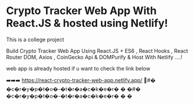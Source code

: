 # Crypto Tracker Web App With React.JS & hosted using Netlify!

This is a college project 

Build Crypto Tracker Web App Using React.JS + ES6 , React Hooks , React Router DOM, Axios , CoinGecko Api & DOMPurify & Host With Netlify ....!

web app is already hosted if u want to check the link below

➡️➡️➡️ https://react-crypto-tracker-web-app.netlify.app/ 🚀#� �c�r�y�p�t�o�-�t�r�a�c�k�e�r�
�
�#� �c�r�y�p�t�o�-�t�r�a�c�k�e�r�
�
�
